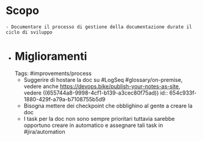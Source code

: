 # Scopo
	- Documentare il processo di gestione della documentazione durate il ciclo di sviluppo
- # Miglioramenti
  Tags: #improvements/process
	- Suggerire di hostare la doc su #LogSeq #glossary/on-premise, vedere anche https://devops.bike/publish-your-notes-as-site, vedere ((655744a8-9998-4cf1-b139-a3cec80f75ad))
	  id:: 654c933f-1880-429f-a79a-b7108755b5d9
	- Bisogna mettere dei checkpoint che obblighino al gente a creare la doc
	- I task per la doc non sono sempre prioritari tuttavia sarebbe opportuno creare in automatico e assegnare tali task in #jira/automation